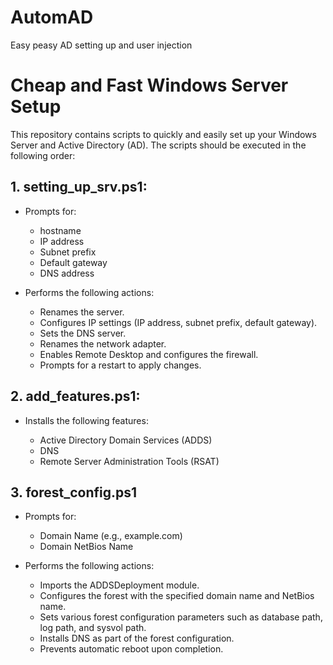# AutomAD
Easy peasy AD setting up and user injection


# Cheap and Fast Windows Server Setup

This repository contains scripts to quickly and easily set up your Windows Server and Active Directory (AD). The scripts should be executed in the following order:

## 1. setting_up_srv.ps1:
- Prompts for:

    - hostname
    - IP address
    - Subnet prefix
    - Default gateway
    - DNS address

- Performs the following actions: 

    - Renames the server.
    - Configures IP settings (IP address, subnet prefix, default gateway).
    - Sets the DNS server.
    - Renames the network adapter.
    - Enables Remote Desktop and configures the firewall.
    - Prompts for a restart to apply changes.


## 2. add_features.ps1:
- Installs the following features:

    - Active Directory Domain Services (ADDS)
    - DNS
    - Remote Server Administration Tools (RSAT)

## 3. forest_config.ps1
- Prompts for: 

    - Domain Name (e.g., example.com)
    - Domain NetBios Name

- Performs the following actions:

    - Imports the ADDSDeployment module.
    - Configures the forest with the specified domain name and NetBios name.
    - Sets various forest configuration parameters such as database path, log    path, and sysvol path.
    - Installs DNS as part of the forest configuration.
    - Prevents automatic reboot upon completion.